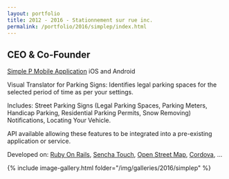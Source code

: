 ```yaml
---
layout: portfolio
title: 2012 - 2016 - Stationnement sur rue inc.
permalink: /portfolio/2016/simplep/index.html
---
```


## CEO & Co-Founder 
 
[Simple P Mobile Application](http://simplep.co/en/) iOS and Android  

Visual Translator for Parking Signs: Identifies legal parking spaces for the selected period of time as per your settings.  

Includes: Street Parking Signs (Legal Parking Spaces, Parking Meters, Handicap Parking, Residential Parking Permits, Snow Removing) Notifications, Locating Your Vehicle.    

API available allowing these features to be integrated into a pre-existing application or service.

Developed on: [Ruby On Rails](https://rubyonrails.org), [Sencha Touch](https://www.sencha.com), [Open Street Map](https://www.openstreetmap.org), [Cordova](https://cordova.apache.org), ...

 {% include image-gallery.html folder="/img/galleries/2016/simplep" %}